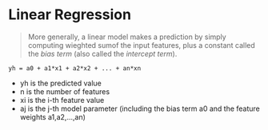 # Linear Regression

> More generally, a linear model makes a prediction by simply computing wieghted sumof the input features, plus a constant called the *bias term* (also called the *intercept term*).

```
yh = a0 + a1*x1 + a2*x2 + ... + an*xn
```
* yh is the predicted value
* n is the number of features
* xi is the i-th feature value
* aj is the j-th model parameter (including the bias term a0 and the feature weights a1,a2,...,an)
